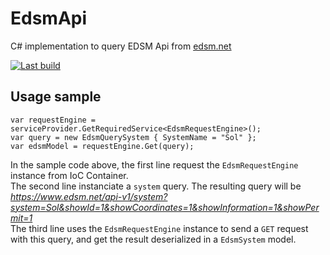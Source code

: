 # EdsmApi
C# implementation to query EDSM Api from [edsm.net](https://www.edsm.net/)

[![Last build](https://github.com/Dagonaute/EdsmApi/actions/workflows/dotnet.yml/badge.svg)](https://github.com/Dagonaute/EdsmApi/actions/workflows/dotnet.yml)

## Usage sample
    var requestEngine = serviceProvider.GetRequiredService<EdsmRequestEngine>();
    var query = new EdsmQuerySystem { SystemName = "Sol" };
    var edsmModel = requestEngine.Get(query);
In the sample code above, the first line request the `EdsmRequestEngine` instance from IoC Container.  
The second line instanciate a `system` query. The resulting query will be  
*https://www.edsm.net/api-v1/system?system=Sol&showId=1&showCoordinates=1&showInformation=1&showPermit=1*  
The third line uses the `EdsmRequestEngine` instance to send a `GET` request with this query, and get the result deserialized in a `EdsmSystem` model.
